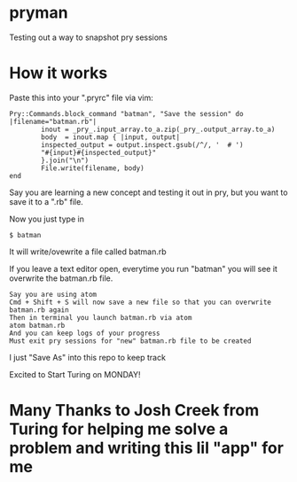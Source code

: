 # pryman
Testing out a way to snapshot pry sessions

# How it works

Paste this into your ".pryrc" file via vim:

	Pry::Commands.block_command "batman", "Save the session" do |filename="batman.rb"|
     		inout = _pry_.input_array.to_a.zip(_pry_.output_array.to_a)
     		body  = inout.map { |input, output|
       		inspected_output = output.inspect.gsub(/^/, '  # ')
       		"#{input}#{inspected_output}"
     		}.join("\n")
     		File.write(filename, body)
   	end

  		 
Say you are learning a new concept and testing it out in pry, but you want to save it to a ".rb" file.

Now you just type in

    $ batman
    
It will write/ovewrite a file called batman.rb

If you leave a text editor open, everytime you run "batman" you will see it overwrite the batman.rb file.

    Say you are using atom
    Cmd + Shift + S will now save a new file so that you can overwrite batman.rb again
    Then in terminal you launch batman.rb via atom
    atom batman.rb
    And you can keep logs of your progress
    Must exit pry sessions for "new" batman.rb file to be created

I just "Save As" into this repo to keep track

Excited to Start Turing on MONDAY!

# Many Thanks to Josh Creek from Turing for helping me solve a problem and writing this lil "app" for me

